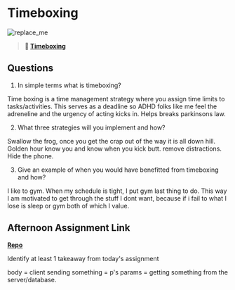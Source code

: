 # Timeboxing

![replace_me](https://codeworks.blob.core.windows.net/public/assets/img/illustrations/placeholder.svg)
> **📖 [Timeboxing](https://codeworksacademy.com/fs-student-guide/resources/wk5/03-Timeboxing)**

## Questions

1. In simple terms what is timeboxing?

Time boxing is a time management strategy where you assign time limits to tasks/activities. This serves as a deadline so ADHD folks like me feel the adreneline and the urgency of acting kicks in. Helps breaks parkinsons law. 

2. What three strategies will you implement and how?

Swallow the frog, once you get the crap out of the way it is all down hill. 
Golden hour know you and know when you kick butt. 
remove distractions. Hide the phone. 

3. Give an example of when you would have benefitted from timeboxing and how? 

I like to gym. When my schedule is tight, I put gym last thing to do. This way I am motivated to get through the stuff I dont want, because if i fail to what I lose is sleep or gym both of which I value. 


## Afternoon Assignment Link

**[Repo](https://github.com/mykealw/w5wedPlanets)**

Identify at least 1 takeaway from today's assignment

body = client sending something = p's
params = getting something from the server/database. 